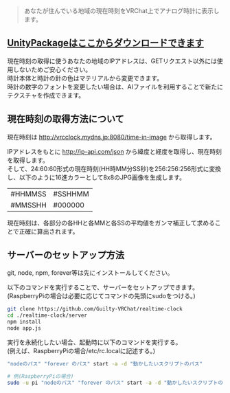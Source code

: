 > あなたが住んでいる地域の現在時刻をVRChat上でアナログ時計に表示します。

## [UnityPackageはここからダウンロードできます](https://github.com/Guilty-VRChat/realtime-clock/releases)

現在時刻の取得に使うあなたの地域のIPアドレスは、GETリクエスト以外には使用しないためご安心ください。<br>
時計本体と時計の針の色はマテリアルから変更できます。<br>
時計の数字のフォントを変更したい場合は、AIファイルを利用することで新たにテクスチャを作成できます。<br>

## 現在時刻の取得方法について

現在時刻は http://vrcclock.mydns.jp:8080/time-in-image から取得します。

IPアドレスをもとに http://ip-api.com/json から緯度と経度を取得し、現在時刻を取得します。<br>
そして、24:60:60形式の現在時刻(HH時MM分SS秒)を256:256:256形式に変換し、以下のように16進カラーとして8x8のJPG画像を生成します。

<table>
	<tr><td>#HHMMSS</td><td>#SSHHMM</td></tr>
	<tr><td>#MMSSHH</td><td>#000000</td></tr>
</table>

現在時刻は、各部分の各HHと各MMと各SSの平均値をガンマ補正して求めることで正確に算出されます。

## サーバーのセットアップ方法
git, node, npm, forever等は先にインストールしてください。

以下のコマンドを実行することで、サーバーをセットアップできます。<br>
(RaspberryPiの場合は必要に応じてコマンドの先頭にsudoをつける。)

```sh
git clone https://github.com/Guilty-VRChat/realtime-clock
cd ./realtime-clock/server
npm install
node app.js
```

実行を永続化したい場合、起動時に以下のコマンドを実行する。<br>
(例えば、RaspberryPiの場合/etc/rc.localに記述する。)

```sh
"nodeのパス" "forever のパス" start -a -d "動かしたいスクリプトのパス"

# 例(RaspberryPiの場合)
sudo -u pi "nodeのパス" "forever のパス" start -a -d "動かしたいスクリプトのパス"
```

